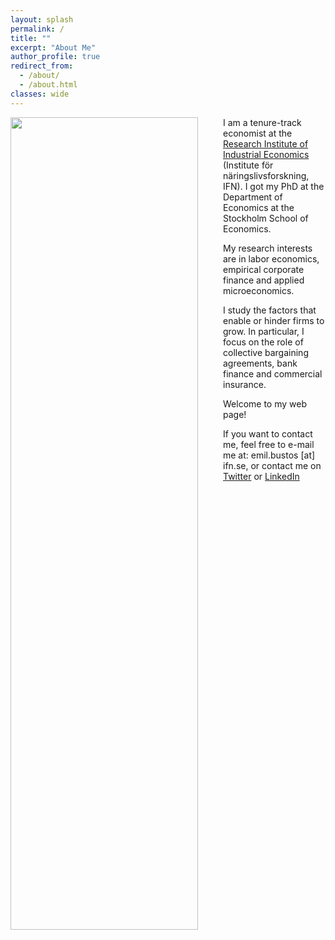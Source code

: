 ```yaml
---
layout: splash
permalink: /
title: ""
excerpt: "About Me"
author_profile: true
redirect_from:
  - /about/
  - /about.html
classes: wide
---
```

<img src="{{site.url}}/assets/eb_profil_skog.jpeg" height = "1300" width="300" align="left" style="display: block; margin-right: 40px;" />

I am a tenure-track economist at the [Research Institute of Industrial Economics](https://www.ifn.se/en/researchers/ifn-researcher/emil-bustos/) (Institute för näringslivsforskning, IFN). I got my PhD at the Department of Economics at the Stockholm School of Economics. 

My research interests are in labor economics, empirical corporate finance and applied microeconomics. 

I study the factors that enable or hinder firms to grow. In particular, I focus on the role of collective bargaining agreements, bank finance and commercial insurance.

Welcome to my web page!

If you want to contact me, feel free to e-mail me at: emil.bustos [at] ifn.se, or contact me on [Twitter](https://twitter.com/Emil_Bustos) or [LinkedIn](https://www.linkedin.com/in/emil-bustos-3b5b17238/)



